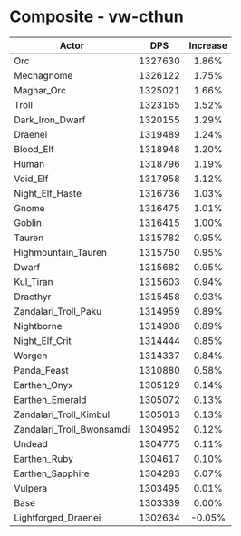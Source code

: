# Composite - vw-cthun
| Actor | DPS | Increase |
|---|:---:|:---:|
|Orc|1327630|1.86%|
|Mechagnome|1326122|1.75%|
|Maghar_Orc|1325021|1.66%|
|Troll|1323165|1.52%|
|Dark_Iron_Dwarf|1320155|1.29%|
|Draenei|1319489|1.24%|
|Blood_Elf|1318948|1.20%|
|Human|1318796|1.19%|
|Void_Elf|1317958|1.12%|
|Night_Elf_Haste|1316736|1.03%|
|Gnome|1316475|1.01%|
|Goblin|1316415|1.00%|
|Tauren|1315782|0.95%|
|Highmountain_Tauren|1315750|0.95%|
|Dwarf|1315682|0.95%|
|Kul_Tiran|1315603|0.94%|
|Dracthyr|1315458|0.93%|
|Zandalari_Troll_Paku|1314959|0.89%|
|Nightborne|1314908|0.89%|
|Night_Elf_Crit|1314444|0.85%|
|Worgen|1314337|0.84%|
|Panda_Feast|1310880|0.58%|
|Earthen_Onyx|1305129|0.14%|
|Earthen_Emerald|1305072|0.13%|
|Zandalari_Troll_Kimbul|1305013|0.13%|
|Zandalari_Troll_Bwonsamdi|1304952|0.12%|
|Undead|1304775|0.11%|
|Earthen_Ruby|1304617|0.10%|
|Earthen_Sapphire|1304283|0.07%|
|Vulpera|1303495|0.01%|
|Base|1303339|0.00%|
|Lightforged_Draenei|1302634|-0.05%|
